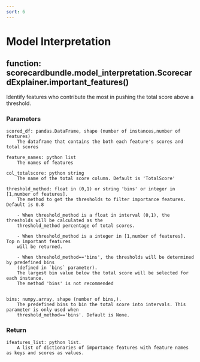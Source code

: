 ```yaml
---
sort: 6
---
```

# Model Interpretation

## function: scorecardbundle.model_interpretation.ScorecardExplainer.important_features()

Identify features who contribute the most in pushing the total score above a threshold.

### Parameters

~~~
scored_df: pandas.DataFrame, shape (number of instances,number of features)
    The dataframe that contains the both each feature's scores and total scores 

feature_names: python list
    The names of features 

col_totalscore: python string
    The name of the total score column. Default is 'TotalScore'

threshold_method: float in (0,1) or string 'bins' or integer in [1,number of features].
    The method to get the thresholds to filter importance features. Default is 0.8
    
    - When threshold_method is a float in interval (0,1), the thresholds will be calculated as the 
    threshold_method percentage of total scores.
    
    - When threshold_method is a integer in [1,number of features]. Top n important features 
    will be returned.
    
    - When threshold_method=='bins', the thresholds will be determined by predefined bins 
    (defined in `bins` parameter).
    The largest bin value below the total score will be selected for each instance.
    The method 'bins' is not recommended 
    

bins: numpy.array, shape (number of bins,).
    The predefined bins to bin the total score into intervals. This parameter is only used when
    threshold_method=='bins'. Default is None.
~~~

### Return

~~~
ifeatures_list: python list.
    A list of dictionaries of importance features with feature names as keys and scores as values.
~~~

